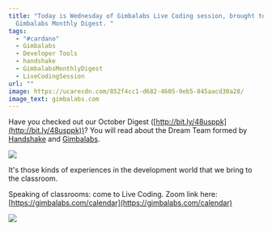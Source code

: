 ```yaml
---
title: "Today is Wednesday of Gimbalabs Live Coding session, brought to you by:
  Gimbalabs Monthly Digest. "
tags:
  - "#cardano"
  - Gimbalabs
  - Developer Tools
  - handshake
  - GimbalabsMonthlyDigest
  - LiveCodingSession
url: ""
image: https://ucarecdn.com/852f4cc1-d682-4605-9eb5-845aacd30a28/
image_text: gimbalabs.com
---
```


Have you checked out our October Digest ([http://bit.ly/48usppk](http://bit.ly/48usppk))? You will read about the Dream Team formed by [Handshake](https://handshake.org/) and [Gimbalabs](https://gimbalabs.com/gimbalgrid).

![](https://ucarecdn.com/2cd711d5-5a96-4531-b581-b23aad48ab4d/-/preview/-/format/auto/-/quality/smart/)

It's those kinds of experiences in the development world that we bring to the classroom.  
  
Speaking of classrooms: come to Live Coding. Zoom link here: [https://gimbalabs.com/calendar](https://gimbalabs.com/calendar)

![](https://ucarecdn.com/2b118ba8-9ea7-431e-8c18-9ae928b68f37/-/preview/-/format/auto/-/quality/smart/)
